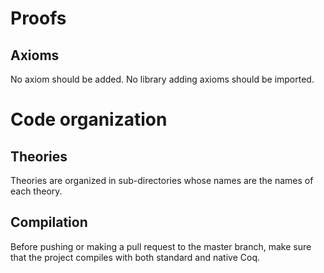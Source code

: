 # Proofs
## Axioms

No axiom should be added. No library adding axioms should be imported.


# Code organization
## Theories

Theories are organized in sub-directories whose names are the names of
each theory.


## Compilation

Before pushing or making a pull request to the master branch, make sure
that the project compiles with both standard and native Coq.
